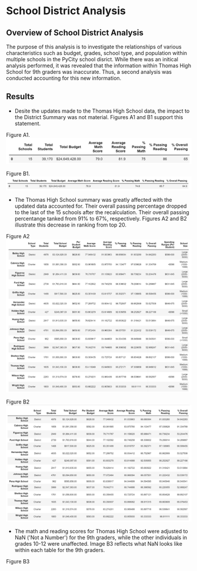 # School District Analysis
## Overview of School District Analysis
The purpose of this analysis is to investigate the relationships of various characteristics such as budget, grades, school type, and population within multiple schools in the PyCity school disrict. While there was an initical analysis performed, it was revealed that the information within Thomas High School for 9th graders was inaccurate. Thus, a second analysis was conducted accounting for this new information.

## Results
- Desite the updates made to the Thomas High School data, the impact to the District Summary was not material. Figures A1 and B1 support this statement. 

Figure A1.
![This is an image](https://github.com/mshedlosky/School_District_Analysis/blob/main/Resources/District_Summary_Original.PNG)

Figure B1.
![This is an image](https://github.com/mshedlosky/School_District_Analysis/blob/main/Resources/District_Summary_Updated.PNG)

- The Thomas High School summary was greatly affected with the updated data accounted for. Their overall passing percentage dropped to the last of the 15 schools after the recalculation. Their overall passing percentange tanked from 91% to 67%, respectively. Figures A2 and B2 illustrate this decrease in ranking from top 20. 

Figure A2
![This is an image](https://github.com/mshedlosky/School_District_Analysis/blob/main/Resources/School_Summary_AllSchools_Original.PNG)

Figure B2
![This is an image](https://github.com/mshedlosky/School_District_Analysis/blob/main/Resources/School_Summary_AllSchools_Updated.PNG)

- The math and reading scores for Thomas High School were adjusted to NaN ('Not a Number') for the 9th graders, while the other individuals in grades 10-12 were unaffected. Image B3 reflects what NaN looks like within each table for the 9th graders.

Figure B3

